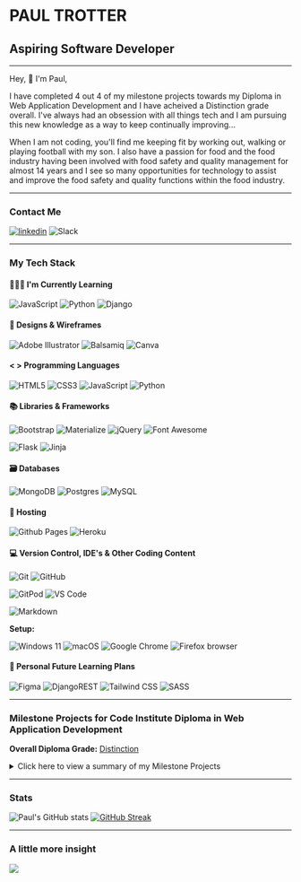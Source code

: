# PAUL TROTTER
## Aspiring Software Developer


- - - 


Hey, 👋 I'm Paul,

I have completed 4 out 4 of my milestone projects towards my Diploma in Web Application Development and I have acheived a Distinction grade overall. I've always had an obsession with all things tech and I am pursuing this new knowledge as a way to keep continually improving...

When I am not coding, you'll find me keeping fit by working out, walking or playing football with my son. I also have a passion for food and the food industry having been involved with food safety and quality management for almost 14 years and I see so many opportunities for technology to assist and improve the food safety and quality functions within the food industry.


- - -


### Contact Me

[<img src='https://img.shields.io/badge/LinkedIn-0077B5?style=for-the-badge&logo=linkedin&logoColor=white' alt='linkedin'>](https://www.linkedin.com/in/paul-t-88281330)
![Slack](https://img.shields.io/badge/Slack-4A154B?style=for-the-badge&logo=slack&logoColor=white)


- - -


### My Tech Stack

#### 👩🏻‍🏫 I'm Currently Learning

![JavaScript](https://img.shields.io/badge/JavaScript-323330?style=for-the-badge&logo=javascript&logoColor=F7DF1E)
![Python](https://img.shields.io/badge/python-3670A0?style=for-the-badge&logo=python&logoColor=ffdd54)
![Django](https://img.shields.io/badge/django-%23092E20.svg?style=for-the-badge&logo=django&logoColor=white)


#### 🎨 Designs & Wireframes

![Adobe Illustrator](https://img.shields.io/badge/adobe%20illustrator-%23FF9A00.svg?style=for-the-badge&logo=adobe%20illustrator&logoColor=white)
![Balsamiq](https://img.shields.io/badge/Balsamiq%20-%23A60000.svg?&style=for-the-badge&logo=Balsamiq&logoColor=FFFFFF)
![Canva](https://img.shields.io/badge/Canva-%2300C4CC.svg?&style=for-the-badge&logo=Canva&logoColor=white)

#### < > Programming Languages

![HTML5](https://img.shields.io/badge/HTML5-E34F26?style=for-the-badge&logo=html5&logoColor=white)
![CSS3](https://img.shields.io/badge/CSS3-1572B6?style=for-the-badge&logo=css3&logoColor=white)
![JavaScript](https://img.shields.io/badge/JavaScript-323330?style=for-the-badge&logo=javascript&logoColor=F7DF1E)
![Python](https://img.shields.io/badge/python-3670A0?style=for-the-badge&logo=python&logoColor=ffdd54)

#### 📚 Libraries & Frameworks

![Bootstrap](https://img.shields.io/badge/Bootstrap-563D7C?style=for-the-badge&logo=bootstrap&logoColor=white)
![Materialize](https://img.shields.io/badge/Materialize%20-%23EE6E73.svg?&style=for-the-badge&logo=Materialize&logoColor=FFFFFF)
![jQuery](https://img.shields.io/badge/jQuery-0769AD?style=for-the-badge&logo=jquery&logoColor=white)
![Font Awesome](https://img.shields.io/badge/Font%20Awesome%20-%23339AF0.svg?&style=for-the-badge&logo=Font%20Awesome&logoColor=FFFFFF)

![Flask](https://img.shields.io/badge/flask-%23000.svg?style=for-the-badge&logo=flask&logoColor=white)
![Jinja](https://img.shields.io/badge/Jinja%20-%23000000.svg?&style=for-the-badge&logo=Jinja&logoColor=B41717)

#### 🗃 Databases

![MongoDB](https://img.shields.io/badge/MongoDB-%234ea94b.svg?style=for-the-badge&logo=mongodb&logoColor=white) 
![Postgres](https://img.shields.io/badge/postgres-%23316192.svg?style=for-the-badge&logo=postgresql&logoColor=white)
![MySQL](https://img.shields.io/badge/mysql-%2300f.svg?style=for-the-badge&logo=mysql&logoColor=white)

#### 🏡 Hosting

![Github Pages](https://img.shields.io/badge/github%20pages-121013?style=for-the-badge&logo=github&logoColor=white)
![Heroku](https://img.shields.io/badge/heroku-%23430098.svg?style=for-the-badge&logo=heroku&logoColor=white)


<!--- #### 🧪 Testing

![Jest](https://img.shields.io/badge/-jest-%23C21325?style=for-the-badge&logo=jest&logoColor=white) -->

#### 💻 Version Control, IDE's & Other Coding Content 

![Git](https://img.shields.io/badge/GIT-E44C30?style=for-the-badge&logo=git&logoColor=white)
![GitHub](https://img.shields.io/badge/GitHub-100000?style=for-the-badge&logo=github&logoColor=white)

![GitPod](https://img.shields.io/badge/Gitpod-000000?style=for-the-badge&logo=gitpod&logoColor=#FFAE33)
![VS Code](https://img.shields.io/badge/Visual_Studio_Code-0078D4?style=for-the-badge&logo=visual%20studio%20code&logoColor=white)


![Markdown](https://img.shields.io/badge/markdown-%23000000.svg?style=for-the-badge&logo=markdown&logoColor=white)

**Setup:** 

![Windows 11](https://img.shields.io/badge/Windows%2011-%230079d5.svg?style=for-the-badge&logo=Windows%2011&logoColor=white)
![macOS](https://img.shields.io/badge/mac%20os-000000?style=for-the-badge&logo=macos&logoColor=F0F0F0)
![Google Chrome](https://img.shields.io/badge/Google%20Chrome-4285F4?style=for-the-badge&logo=GoogleChrome&logoColor=white)
![Firefox browser](https://img.shields.io/badge/Firefox_Browser-FF7139?style=for-the-badge&logo=Firefox-Browser&logoColor=white)


#### 🔮 Personal Future Learning Plans

![Figma](https://img.shields.io/badge/figma-%23F24E1E.svg?style=for-the-badge&logo=figma&logoColor=white)
![DjangoREST](https://img.shields.io/badge/DJANGO-REST-ff1709?style=for-the-badge&logo=django&logoColor=white&color=ff1709&labelColor=gray)
![Tailwind CSS](https://img.shields.io/badge/Tailwind_CSS-38B2AC?style=for-the-badge&logo=tailwind-css&logoColor=white)
![SASS](https://img.shields.io/badge/Sass-CC6699?style=for-the-badge&logo=sass&logoColor=white)


- - - 


### Milestone Projects for Code Institute Diploma in Web Application Development

**Overall Diploma Grade:** [Distinction]()

<details>
<summary>Click here to view a summary of my Milestone Projects</summary>

| Milestone No.   | Project | Description | Grade | 
| :----------- | :----------- | :----------- | :----------- |
| 1 | <p><a href="https://github.com/PATIAT/west-mill-cottage"><img src="images/west-mill-cottage-mockup.png" width="300"></a></p><p><strong>West Mill Cottage</strong></p> | <p>A website created for a holiday cottage using HTML, CSS, the Bootstrap Framework and deployed using GitHub pages.</p> | Distinction |
| 2 | <p><a href="https://github.com/PATIAT/like-a-local"><img src="images/like-a-local-mockup.png" width="300"></a></p><p><strong>Like a Local</strong></p> | <p>A website created for a London based travel guide business that contains access to Google Maps API and a quiz to test your knowledge of London. Created with HTML, CSS, JavaScript, jQuery and deployed using GitHub pages</p> | Distinction |
| 3 | <p><a href="https://github.com/PATIAT/eatsafe_bewell"><img src="images/eastsafe-bewell-mockup.png" width="300"></a></p><p><strong>Eat Safe Be Well</strong></p> | <p>A website created to document consumers food safety and quality incidents to protect others. Created with HTML, CSS, JavaScript, Python and Flask. This site uses a non-relational DB (MongoDB) and is deployed using Heroku.</p> | Distinction |
| 4 | <p><a href="https://github.com/PATIAT/the_green_earth_foundation"><img src="images/green-earth-foundation-mockup.png" width="300"></a></p><p><strong>The Green Earth Foundation</strong></p> | <p>A purpose-driven application dedicated to environmental conservation and sustainability built using Django full-stack framework.</p> | Distinction |
</details>


- - -


### Stats
  
![Paul's GitHub stats](https://github-readme-stats.vercel.app/api?username=PATIAT&theme=dark&show_icons=true&count_private=true&hide_border=true)  [![GitHub Streak](http://github-readme-streak-stats.herokuapp.com?user=PATIAT&theme=dark&hide_border=true&date_format=j%20M%5B%20Y%5D)](https://git.io/streak-stats)


- - - 


### A little more insight

<p align='left'>
  <img src="https://github-readme-stats.vercel.app/api/top-langs/?username=PATIAT&theme=dark" />
</p>